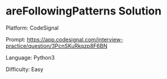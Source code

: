 # areFollowingPatterns Solution

Platform: CodeSignal

Prompt: https://app.codesignal.com/interview-practice/question/3PcnSKuRkqzp8F6BN

Language: Python3

Difficulty: Easy
